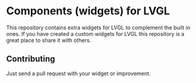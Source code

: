 # Components (widgets) for LVGL

This repository contains extra widgets for LVGL to complement the built in ones. If you have created a custom widgets for LVGL this repository is a great place to share it with others. 

## Contributing
Just send a pull request with your widget or improvement.

